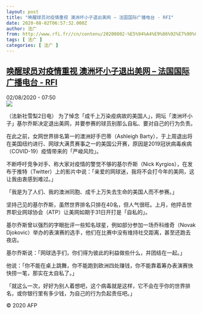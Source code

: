 ```yaml
---
layout: post
title: "唤醒球员对疫情重视 澳洲坏小子退出美网 – 法国国际广播电台 - RFI"
date: 2020-08-02T06:57:32.000Z
author: 法广
from: http://www.rfi.fr//cn/contenu/20200802-%E5%94%A4%E9%86%92%E7%90%83%E5%91%98%E5%AF%B9%E7%96%AB%E6%83%85%E9%87%8D%E8%A7%86-%E6%BE%B3%E6%B4%B2%E5%9D%8F%E5%B0%8F%E5%AD%90%E9%80%80%E5%87%BA%E7%BE%8E%E7%BD%91
tags: [ 法广 ]
categories: [ 法广 ]
---
```

<!--1596351452000-->
[唤醒球员对疫情重视 澳洲坏小子退出美网 – 法国国际广播电台 - RFI](http://www.rfi.fr//cn/contenu/20200802-%E5%94%A4%E9%86%92%E7%90%83%E5%91%98%E5%AF%B9%E7%96%AB%E6%83%85%E9%87%8D%E8%A7%86-%E6%BE%B3%E6%B4%B2%E5%9D%8F%E5%B0%8F%E5%AD%90%E9%80%80%E5%87%BA%E7%BE%8E%E7%BD%91)
------

<div>
<div>02/08/2020 - 07:50</div><img src="https://s.rfi.fr/media/display/9cd42e74-d485-11ea-92f2-005056a964fe/w:310/p:16x9/spo0002b.200802135002.jpg"><div class="t-content__body u-clearfix"><div class="m-interstitial"></div><p>（法新社雪梨2日电）    为了悼念「成千上万染疫病故的美国人」，网坛「澳洲坏小子」基尔乔斯决定退出美网，并要参赛的球员别那么自私、要对自己的行为负责。</p><p>在此之前，女网世界排名第一的澳洲好手巴蒂（Ashleigh Barty），于上周退出将在美国纽约进行、网球大满贯赛事之一的美国公开赛，原因是2019冠状病毒疾病（COVID-19）疫情带来的「严峻风险」。</p><p>不断呼吁竞争对手、称大家对疫情的警觉不够的基尔乔斯（Nick Kyrgios），在发布于推特（Twitter）上的影片中说：「亲爱的网球迷，我将不会打今年的美网，这让我由衷感到难过。」</p><p>「我是为了人们、我的澳洲同胞、成千上万失去生命的美国人而不参赛。」</p><p>坚持己见的基尔乔斯，虽然世界排名只排在40名，但人气很旺。上月，他抨击世界职业网球协会（ATP）让美网如期于31日开打是「自私的」。</p><p>基尔乔斯曾以强烈的字眼批评一些知名球星，例如部分参加一场乔科维奇（Novak Djokovic）举办的表演赛的选手，他们在比赛中没有维持社交距离，甚至还跑去夜店。</p><p>基尔乔斯说：「网球选手们，你们得为彼此的利益做些什么，并团结在一起。」</p><p>他说：「你不能在桌上跳舞，你不能跑到欧洲四处赚钱，你不能靠着筹办表演赛快快捞一笔，那实在太自私了。」</p><p>「就这么一次，好好为别人着想吧，这个病毒就是这样，它不会在乎你的世界排名，或你银行里有多少钱，为自己的行为负起责任吧。」</p><p class="t-copyright">© 2020 AFP</p>        </div>
</div>
